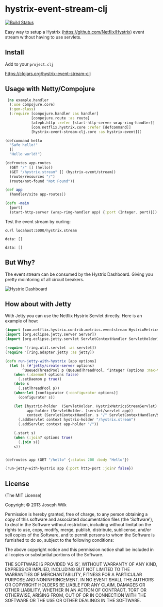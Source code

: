 # hystrix-event-stream-clj

[![Build Status](https://travis-ci.org/josephwilk/hystrix-event-stream-clj.png?branch=master)](https://travis-ci.org/josephwilk/hystrix-event-stream-clj)

Easy way to setup a Hystrix (https://github.com/Netflix/Hystrix) event stream without having to use servlets.

## Install

Add to your `project.clj`

https://clojars.org/hystrix-event-stream-clj

## Usage with Netty/Compojure

```clojure
 (ns example.handler
  (:use compojure.core)
  (:gen-class)
  (:require [compojure.handler :as handler]
            [compojure.route :as route]
            [aleph.http :refer [start-http-server wrap-ring-handler]]
            [com.netflix.hystrix.core :refer [defcommand]]
            [hystrix-event-stream-clj.core :as hystrix-event]))

(defcommand hello
  "Safe hello!"
  []
  "Hello world!")

(defroutes app-routes
  (GET "/" [] (hello))
  (GET "/hystrix.stream" [] (hystrix-event/stream))
  (route/resources "/")
  (route/not-found "Not Found"))

(def app
  (handler/site app-routes))

(defn -main
  [port]
  (start-http-server (wrap-ring-handler app) {:port (Integer. port)}))
```

Test the event stream by curling:

```
curl locahost:5000/hystrix.stream

data: []

data: []
```

## But Why?

The event stream can be consumed by the Hystrix Dashboard. Giving you pretty mointoring of all circuit breakers.

![Hystrix Dashboard](https://monosnap.com/image/nOFxuqgzQ6evEeGa2iA2r4ANn.png)

## How about with Jetty

With Jetty you can use the Netflix Hystrix Servlet directly. Here is an example of how:

```clojure
(import [com.netflix.hystrix.contrib.metrics.eventstream HystrixMetricsStreamServlet])
(import [org.eclipse.jetty.server Server])
(import [org.eclipse.jetty.servlet ServletContextHandler ServletHolder])

(require '[ring.util.servlet :as servlet])
(require '[ring.adapter.jetty :as jetty])

(defn run-jetty-with-hystrix [app options]
  (let [s (#'jetty/create-server options)
        ^QueuedThreadPool p (QueuedThreadPool. ^Integer (options :max-threads 50))]
    (when (:daemon? options false)
      (.setDaemon p true))
    (doto s
      (.setThreadPool p))
    (when-let [configurator (:configurator options)]
      (configurator s))

    (let [hystrix-holder  (ServletHolder. HystrixMetricsStreamServlet)
          app-holder (ServletHolder. (servlet/servlet app))
          context (ServletContextHandler. s "/" ServletContextHandler/SESSIONS)]
      (.addServlet context hystrix-holder "/hystrix.stream")
      (.addServlet context app-holder "/"))

    (.start s)
    (when (:join? options true)
      (.join s))
    s))


(defroutes app (GET "/hello" {:status 200 :body "Hello"})

(run-jetty-with-hystrix app {:port http-port :join? false})
```

## License

(The MIT License)

Copyright © 2013 Joseph Wilk

Permission is hereby granted, free of charge, to any person obtaining a copy of this software and associated documentation files (the 'Software'), to deal in the Software without restriction, including without limitation the rights to use, copy, modify, merge, publish, distribute, sublicense, and/or sell copies of the Software, and to permit persons to whom the Software is furnished to do so, subject to the following conditions:

The above copyright notice and this permission notice shall be included in all copies or substantial portions of the Software.

THE SOFTWARE IS PROVIDED 'AS IS', WITHOUT WARRANTY OF ANY KIND, EXPRESS OR IMPLIED, INCLUDING BUT NOT LIMITED TO THE WARRANTIES OF MERCHANTABILITY, FITNESS FOR A PARTICULAR PURPOSE AND NONINFRINGEMENT. IN NO EVENT SHALL THE AUTHORS OR COPYRIGHT HOLDERS BE LIABLE FOR ANY CLAIM, DAMAGES OR OTHER LIABILITY, WHETHER IN AN ACTION OF CONTRACT, TORT OR OTHERWISE, ARISING FROM, OUT OF OR IN CONNECTION WITH THE SOFTWARE OR THE USE OR OTHER DEALINGS IN THE SOFTWARE.
